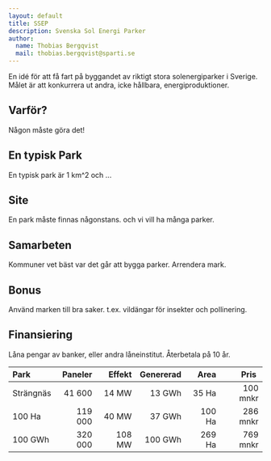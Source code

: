 ```yaml
---
layout: default
title: SSEP
description: Svenska Sol Energi Parker
author:
  name: Thobias Bergqvist
  mail: thobias.bergqvist@sparti.se
---
```


En idé för att få fart på byggandet av riktigt stora solenergiparker i Sverige.
Målet är att konkurrera ut andra, icke hållbara, energiproduktioner.

## Varför?
Någon måste göra det!

## En typisk Park
En typisk park är 1 km^2 och ...

## Site
En park måste finnas någonstans. och vi vill ha många parker.

## Samarbeten
Kommuner vet bäst var det går att bygga parker. Arrendera mark.

## Bonus
Använd marken till bra saker. t.ex. vildängar för insekter och pollinering.

## Finansiering
Låna pengar av banker, eller andra låneinstitut.
Återbetala på 10 år.

| Park | Paneler | Effekt | Genererad | Area | Pris |
| :-- | --: | --: | --: | --: | --: |
| Strängnäs | 41 600 | 14 MW | 13 GWh | 35 Ha | 100 mnkr |
| 100 Ha | 119 000 | 40 MW | 37 GWh | 100 Ha | 286 mnkr |
| 100 GWh | 320 000 | 108 MW | 100 GWh | 269 Ha | 769 mnkr |
